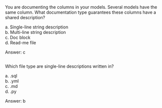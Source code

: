 You are documenting the columns in your models. Several models have the same column. What documentation type guarantees these columns have a shared description?

a. Single-line string description\
b. Multi-line string description\
c. Doc block\
d. Read-me file

Answer: c

##
Which file type are single-line descriptions written in?

a. .sql\
b. .yml\
c. .md\
d. .py

Answer: b

